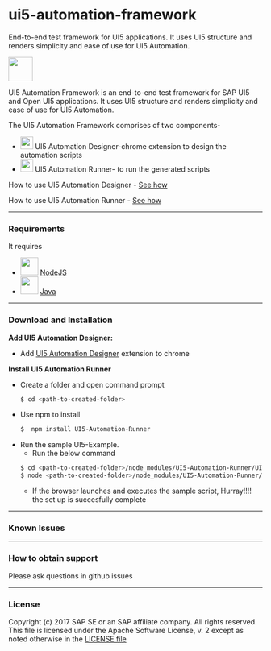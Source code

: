 # ui5-automation-framework
End-to-end test framework for UI5 applications. It uses UI5 structure and renders simplicity and ease of use for UI5 Automation.



<img src="https://github.wdf.sap.corp/raw/TechnologyTestCenter-Framework-Tools/Vyper4All/master/Chrome%20Extension/UI5-Automation-Designer/images/icon_a42.png" width="48">

UI5 Automation Framework is an end-to-end test framework for SAP UI5 and Open UI5 applications. It uses UI5 structure and renders simplicity and ease of use for UI5 Automation. 

The UI5 Automation Framework comprises of two components-

* <img src="https://github.wdf.sap.corp/raw/TechnologyTestCenter-Framework-Tools/Vyper4All/master/Chrome%20Extension/UI5-Automation-Designer/images/20170817_Google_Chrome_logo_vector_download.png" width="25"> UI5 Automation Designer-chrome extension to design the automation scripts
* <img src="https://github.wdf.sap.corp/raw/TechnologyTestCenter-Framework-Tools/Vyper4All/master/Chrome%20Extension/UI5-Automation-Designer/images/1200px-Npm-logo.svg.png" width="25"> UI5 Automation Runner- to run the generated scripts


How to use UI5 Automation Designer - <a href="https://youtube.com">See how</a>

How to use UI5 Automation Runner - <a href="https://youtube.com">See how</a>

----
### Requirements
It requires
* <img src="https://github.wdf.sap.corp/raw/TechnologyTestCenter-Framework-Tools/Vyper4All/master/Chrome%20Extension/UI5-Automation-Designer/images/nodejs-logo.png" width="35">  [NodeJS](https://nodejs.org/)
* <img src="https://github.wdf.sap.corp/raw/TechnologyTestCenter-Framework-Tools/Vyper4All/master/Chrome%20Extension/UI5-Automation-Designer/images/java-logo-png.png" width="35">  [Java](https://java.com/en/)
---
### Download and Installation
__Add UI5 Automation Designer:__
* Add  [UI5 Automation Designer](https://chrome.google.com/webstore/detail/ui5-inspector/) extension to chrome

__Install UI5 Automation Runner__

* Create a folder and open command prompt
    ```sh
    $ cd <path-to-created-folder>
    ```
* Use npm to install 
    ```sh
    $  npm install UI5-Automation-Runner
    ```
* Run the sample UI5-Example.
    * Run the below command
    ```sh
    $ cd <path-to-created-folder>/node_modules/UI5-Automation-Runner/UI5Example
    $ node <path-to-created-folder>/node_modules/UI5-Automation-Runner/protractor/bin/protractor conf.js
    ```
    * If the browser launches and executes the sample script, Hurray!!!! the set up is succesfully complete
---
### Known Issues
---
### How to obtain support
Please ask questions in github issues

---
### License
Copyright (c) 2017 SAP SE or an SAP affiliate company. All rights reserved.
This file is licensed under the Apache Software License, v. 2 except as noted otherwise in the 
[LICENSE file](https://github.wdf.sap.corp/TechnologyTestCenter-Framework-Tools/Vyper4All/blob/master/LICENSE.txt)

